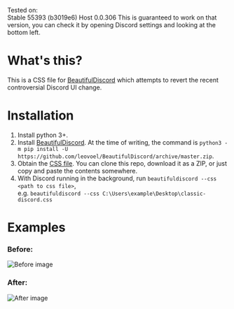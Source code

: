 Tested on:  
Stable 55393 (b3019e6)
Host 0.0.306
This is guaranteed to work on that version, you can check it by opening Discord settings and looking at the bottom left.

# What's this?
This is a CSS file for [BeautifulDiscord](https://github.com/leovoel/BeautifulDiscord) which attempts to revert the recent controversial Discord UI change.

# Installation
1. Install python 3+.
2. Install [BeautifulDiscord](https://github.com/leovoel/BeautifulDiscord). At the time of writing, the command is `python3 -m pip install -U https://github.com/leovoel/BeautifulDiscord/archive/master.zip`.
3. Obtain the [CSS file](https://raw.githubusercontent.com/MCHSL/classic-discord-css/master/classic-discord.css). You can clone this repo, download it as a ZIP, or just copy and paste the contents somewhere.
4. With Discord running in the background, run `beautifuldiscord --css <path to css file>`,  
e.g. `beautifuldiscord --css C:\Users\example\Desktop\classic-discord.css`

# Examples
### Before:  
![Before image](https://i.imgur.com/zmCszun.png)
### After:  
![After image](https://i.imgur.com/V8aQXOP.png)
